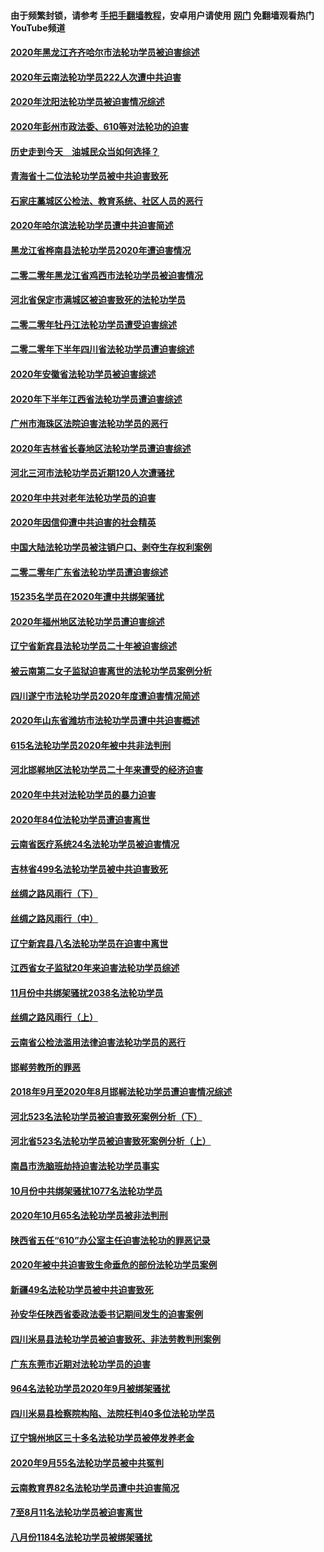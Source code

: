 #### 由于频繁封锁，请参考 [手把手翻墙教程](https://github.com/gfw-breaker/guides/wiki/)，安卓用户请使用 [网门](https://github.com/gfw-breaker/nogfw/blob/master/dl.md?t=01290700) 免翻墙观看热门YouTube频道 

#### [2020年黑龙江齐齐哈尔市法轮功学员被迫害综述](../pages/328/419175.md?t=01290700) 

#### [2020年云南法轮功学员222人次遭中共迫害](../pages/328/419130.md?t=01290700) 

#### [2020年沈阳法轮功学员被迫害情况综述](../pages/328/419088.md?t=01290700) 

#### [2020年彭州市政法委、610等对法轮功的迫害](../pages/328/419092.md?t=01290700) 

#### [历史走到今天　油城民众当如何选择？](../pages/328/419084.md?t=01290700) 

#### [青海省十二位法轮功学员被中共迫害致死](../pages/328/419002.md?t=01290700) 

#### [石家庄藁城区公检法、教育系统、社区人员的恶行](../pages/328/419000.md?t=01290700) 

#### [2020年哈尔滨法轮功学员遭中共迫害简述](../pages/328/418966.md?t=01290700) 

#### [黑龙江省桦南县法轮功学员2020年遭迫害情况](../pages/328/418993.md?t=01290700) 

#### [二零二零年黑龙江省鸡西市法轮功学员被迫害情况](../pages/328/418957.md?t=01290700) 

#### [河北省保定市满城区被迫害致死的法轮功学员](../pages/328/418806.md?t=01290700) 

#### [二零二零年牡丹江法轮功学员遭受迫害综述](../pages/328/418822.md?t=01290700) 

#### [二零二零年下半年四川省法轮功学员遭迫害综述](../pages/328/418762.md?t=01290700) 

#### [2020年安徽省法轮功学员被迫害综述](../pages/328/418751.md?t=01290700) 

#### [2020年下半年江西省法轮功学员遭迫害综述](../pages/328/418732.md?t=01290700) 

#### [广州市海珠区法院迫害法轮功学员的恶行](../pages/328/418722.md?t=01290700) 

#### [2020年吉林省长春地区法轮功学员遭迫害综述](../pages/328/418422.md?t=01290700) 

#### [河北三河市法轮功学员近期120人次遭骚扰](../pages/328/418620.md?t=01290700) 

#### [2020年中共对老年法轮功学员的迫害](../pages/328/418627.md?t=01290700) 

#### [2020年因信仰遭中共迫害的社会精英](../pages/328/418601.md?t=01290700) 

#### [中国大陆法轮功学员被注销户口、剥夺生存权利案例](../pages/328/418575.md?t=01290700) 

#### [二零二零年广东省法轮功学员遭迫害综述](../pages/328/418452.md?t=01290700) 

#### [15235名学员在2020年遭中共绑架骚扰](../pages/328/418447.md?t=01290700) 

#### [2020年福州地区法轮功学员遭迫害综述](../pages/328/418352.md?t=01290700) 

#### [辽宁省新宾县法轮功学员二十年被迫害综述](../pages/328/418318.md?t=01290700) 

#### [被云南第二女子监狱迫害离世的法轮功学员案例分析](../pages/328/417986.md?t=01290700) 

#### [四川遂宁市法轮功学员2020年度遭迫害情况简述](../pages/328/418083.md?t=01290700) 

#### [2020年山东省潍坊市法轮功学员遭中共迫害概述](../pages/328/418128.md?t=01290700) 

#### [615名法轮功学员2020年被中共非法判刑](../pages/328/418123.md?t=01290700) 

#### [河北邯郸地区法轮功学员二十年来遭受的经济迫害](../pages/328/417554.md?t=01290700) 

#### [2020年中共对法轮功学员的暴力迫害](../pages/328/416854.md?t=01290700) 

#### [2020年84位法轮功学员遭迫害离世](../pages/328/416947.md?t=01290700) 

#### [云南省医疗系统24名法轮功学员被迫害情况](../pages/328/416978.md?t=01290700) 

#### [吉林省499名法轮功学员被中共迫害致死](../pages/328/416519.md?t=01290700) 

#### [丝绸之路风雨行（下）](../pages/328/416166.md?t=01290700) 

#### [丝绸之路风雨行（中）](../pages/328/416165.md?t=01290700) 

#### [辽宁新宾县八名法轮功学员在迫害中离世](../pages/328/416383.md?t=01290700) 

#### [江西省女子监狱20年来迫害法轮功学员综述](../pages/328/416327.md?t=01290700) 

#### [11月份中共绑架骚扰2038名法轮功学员](../pages/328/416210.md?t=01290700) 

#### [丝绸之路风雨行（上）](../pages/328/416167.md?t=01290700) 

#### [云南省公检法滥用法律迫害法轮功学员的恶行](../pages/328/416012.md?t=01290700) 

#### [邯郸劳教所的罪恶](../pages/328/415894.md?t=01290700) 

#### [2018年9月至2020年8月邯郸法轮功学员遭迫害情况综述](../pages/328/415563.md?t=01290700) 

#### [河北523名法轮功学员被迫害致死案例分析（下）](../pages/328/414942.md?t=01290700) 

#### [河北省523名法轮功学员被迫害致死案例分析（上）](../pages/328/414941.md?t=01290700) 

#### [南昌市洗脑班劫持迫害法轮功学员事实](../pages/328/415048.md?t=01290700) 

#### [10月份中共绑架骚扰1077名法轮功学员](../pages/328/414995.md?t=01290700) 

#### [2020年10月65名法轮功学员被非法判刑](../pages/328/414617.md?t=01290700) 

#### [陕西省五任“610”办公室主任迫害法轮功的罪恶记录](../pages/328/414486.md?t=01290700) 

#### [2020年被中共迫害致生命垂危的部份法轮功学员案例](../pages/328/414427.md?t=01290700) 

#### [新疆49名法轮功学员被中共迫害致死](../pages/328/414290.md?t=01290700) 

#### [孙安华任陕西省委政法委书记期间发生的迫害案例](../pages/328/414015.md?t=01290700) 

#### [四川米易县法轮功学员被迫害致死、非法劳教判刑案例](../pages/328/413847.md?t=01290700) 

#### [广东东莞市近期对法轮功学员的迫害](../pages/328/413888.md?t=01290700) 

#### [964名法轮功学员2020年9月被绑架骚扰](../pages/328/413838.md?t=01290700) 

#### [四川米易县检察院构陷、法院枉判40多位法轮功学员](../pages/328/413691.md?t=01290700) 

#### [辽宁锦州地区三十多名法轮功学员被停发养老金](../pages/328/413687.md?t=01290700) 

#### [2020年9月55名法轮功学员被中共冤判](../pages/328/413572.md?t=01290700) 

#### [云南教育界82名法轮功学员遭中共迫害简况](../pages/328/413422.md?t=01290700) 

#### [7至8月11名法轮功学员被迫害离世](../pages/328/412209.md?t=01290700) 

#### [八月份1184名法轮功学员被绑架骚扰](../pages/328/411862.md?t=01290700) 

